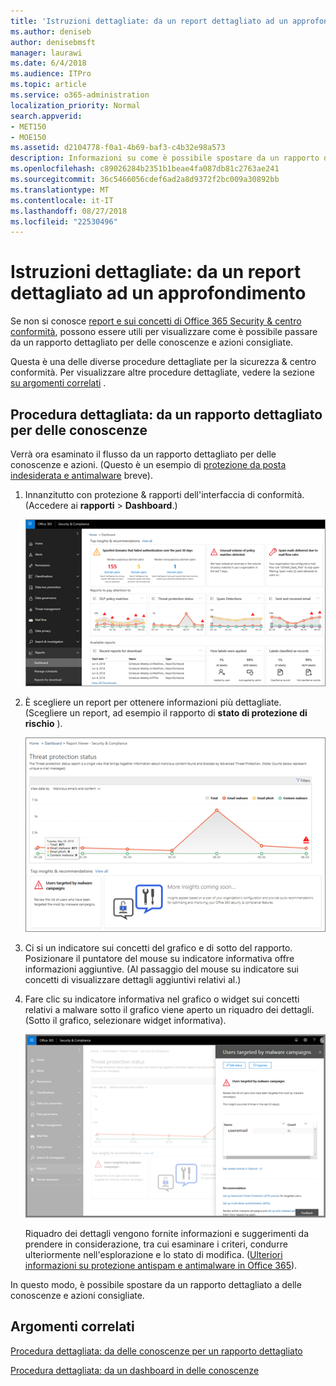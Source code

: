 ```yaml
---
title: 'Istruzioni dettagliate: da un report dettagliato ad un approfondimento'
ms.author: deniseb
author: denisebmsft
manager: laurawi
ms.date: 6/4/2018
ms.audience: ITPro
ms.topic: article
ms.service: o365-administration
localization_priority: Normal
search.appverid:
- MET150
- MOE150
ms.assetid: d2104778-f0a1-4b69-baf3-c4b32e98a573
description: Informazioni su come è possibile spostare da un rapporto dettagliato per delle conoscenze con le azioni consigliate per la protezione &amp; centro conformità.
ms.openlocfilehash: c89026284b2351b1beae4fa087db81c2763ae241
ms.sourcegitcommit: 36c5466056cdef6ad2a8d9372f2bc009a30892bb
ms.translationtype: MT
ms.contentlocale: it-IT
ms.lasthandoff: 08/27/2018
ms.locfileid: "22530496"
---
```

# <a name="walkthrough---from-a-detailed-report-to-an-insight"></a>Istruzioni dettagliate: da un report dettagliato ad un approfondimento

Se non si conosce [report e sui concetti di Office 365 Security &amp; centro conformità](reports-and-insights-in-security-and-compliance.md), possono essere utili per visualizzare come è possibile passare da un rapporto dettagliato per delle conoscenze e azioni consigliate. 
  
Questa è una delle diverse procedure dettagliate per la sicurezza &amp; centro conformità. Per visualizzare altre procedure dettagliate, vedere la sezione [su argomenti correlati](#related-topics) . 
  
## <a name="walkthrough-from-a-detailed-report-to-an-insight"></a>Procedura dettagliata: da un rapporto dettagliato per delle conoscenze

Verrà ora esaminato il flusso da un rapporto dettagliato per delle conoscenze e azioni. (Questo è un esempio di [protezione da posta indesiderata e antimalware](anti-spam-and-anti-malware-protection.md) breve). 
  
1. Innanzitutto con protezione &amp; rapporti dell'interfaccia di conformità. (Accedere ai **rapporti** \> **Dashboard**.)
    
    ![In sicurezza &amp; centro conformità, passare a report \> Dashboard](media/68f3bb7c-b4f7-4cca-904b-478643a93c94.png)
  
2. È scegliere un report per ottenere informazioni più dettagliate. (Scegliere un report, ad esempio il rapporto di **stato di protezione di rischio** ). 
    
    ![Report protezione rischio con insights](media/f47d7dbd-816a-47ba-b8db-53919fbed192.png)
  
3. Ci si un indicatore sui concetti del grafico e di sotto del rapporto. Posizionare il puntatore del mouse su indicatore informativa offre informazioni aggiuntive. (Al passaggio del mouse su indicatore sui concetti di visualizzare dettagli aggiuntivi relativi al.)
    
4. Fare clic su indicatore informativa nel grafico o widget sui concetti relativi a malware sotto il grafico viene aperto un riquadro dei dettagli. (Sotto il grafico, selezionare widget informativa).
    
    ![Dettagli per sui concetti relativi a malware](media/2c8bccc5-ca4e-4bb9-ad4c-55fcee0535b7.png)
  
    Riquadro dei dettagli vengono fornite informazioni e suggerimenti da prendere in considerazione, tra cui esaminare i criteri, condurre ulteriormente nell'esplorazione e lo stato di modifica. ([Ulteriori informazioni su protezione antispam e antimalware in Office 365](anti-spam-and-anti-malware-protection.md)).
    
In questo modo, è possibile spostare da un rapporto dettagliato a delle conoscenze e azioni consigliate. 
  
## <a name="related-topics"></a>Argomenti correlati

[Procedura dettagliata: da delle conoscenze per un rapporto dettagliato](from-an-insight-to-a-detailed-report.md)
  
[Procedura dettagliata: da un dashboard in delle conoscenze](from-a-dashboard-to-an-insight.md)
  

